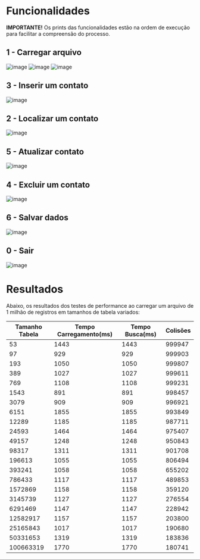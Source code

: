 # Funcionalidades
**IMPORTANTE!** Os prints das funcionalidades estão na ordem de execução para facilitar a compreensão do processo.

## 1 - Carregar arquivo
![image](https://user-images.githubusercontent.com/42438976/152097130-7a2aaa64-c19c-4e3d-91b2-4be852d6eda8.png)
![image](https://user-images.githubusercontent.com/42438976/152097166-b13521ce-d68f-4855-bdde-54b400206985.png)
![image](https://user-images.githubusercontent.com/42438976/152097210-db11cfdd-cceb-423e-9289-db5f57ce668f.png)


## 3 - Inserir um contato
![image](https://user-images.githubusercontent.com/42438976/152097375-817a6485-e3a1-484f-8e18-674c5f76fb64.png)


## 2 - Localizar um contato
![image](https://user-images.githubusercontent.com/42438976/152097419-c7dabb99-8c2b-47cd-9a3d-5f29405ea661.png)


## 5 - Atualizar contato
![image](https://user-images.githubusercontent.com/42438976/152097534-ea00f553-a481-44bd-b698-6a57ed00fe40.png)


## 4 - Excluir um contato
![image](https://user-images.githubusercontent.com/42438976/152097571-1f24ceef-0340-49fc-a1e4-a11593e4a514.png)


## 6 - Salvar dados
![image](https://user-images.githubusercontent.com/42438976/152097588-a2333937-31c2-42ed-a6d6-18cc1e10296d.png)


## 0 - Sair
![image](https://user-images.githubusercontent.com/42438976/152097608-13df47b7-bacb-4e97-bf10-13144c6dbf31.png)

# Resultados

Abaixo, os resultados dos testes de performance ao carregar um arquivo de 1 milhão de registros em tamanhos de tabela variados:

| Tamanho Tabela | Tempo Carregamento(ms) | Tempo Busca(ms) | Colisões |
|----------------|------------------------|-----------------|-----------|
| 53             | 1443                   | 1443            | 999947    |
| 97             | 929                    | 929             | 999903    |
| 193            | 1050                   | 1050            | 999807    |
| 389            | 1027                   | 1027            | 999611    |
| 769            | 1108                   | 1108            | 999231    |
| 1543           | 891                    | 891             | 998457    |
| 3079           | 909                    | 909             | 996921    |
| 6151           | 1855                   | 1855            | 993849    |
| 12289          | 1185                   | 1185            | 987711    |
| 24593          | 1464                   | 1464            | 975407    |
| 49157          | 1248                   | 1248            | 950843    |
| 98317          | 1311                   | 1311            | 901708    |
| 196613         | 1055                   | 1055            | 806494    |
| 393241         | 1058                   | 1058            | 655202    |
| 786433         | 1117                   | 1117            | 489853    |
| 1572869        | 1158                   | 1158            | 359120    |
| 3145739        | 1127                   | 1127            | 276554    |
| 6291469        | 1147                   | 1147            | 228942    |
| 12582917       | 1157                   | 1157            | 203800    |
| 25165843       | 1017                   | 1017            | 190680    |
| 50331653       | 1319                   | 1319            | 183836    |
| 100663319      | 1770                   | 1770            | 180741    |




